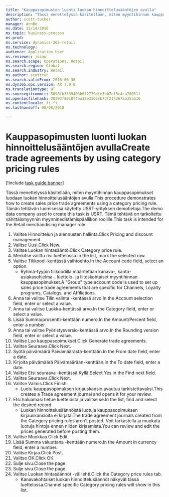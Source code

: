 ```yaml
--- 
title: "Kauppasopimusten luonti luokan hinnoittelusääntöjen avulla"
description: "Tässä menettelyssä käsitellään, miten myyntihinnan kauppasopimukset luodaan luokan hinnoittelusääntöjen avulla."
author: scott-tucker
manager: AnnBe
ms.date: 11/14/2016
ms.topic: business-process
ms.prod: 
ms.service: dynamics-365-retail
ms.technology: 
audience: Application User
ms.reviewer: josaw
ms.search.scope: Operations, Retail
ms.search.region: Global
ms.search.industry: Retail
ms.author: scotttuc
ms.search.validFrom: 2016-06-30
ms.dyn365.ops.version: AX 7.0.0
ms.translationtype: HT
ms.sourcegitcommit: 5098fb3339403b6f2779dfe3bb7ef5c4ca78051f
ms.openlocfilehash: 20393f80c8f4aa12e3103cb7df214367aa35ab16
ms.contentlocale: fi-fi
ms.lasthandoff: 08/08/2018

---
```

# <a name="create-trade-agreements-by-using-category-pricing-rules"></a><span data-ttu-id="16c85-103">Kauppasopimusten luonti luokan hinnoittelusääntöjen avulla</span><span class="sxs-lookup"><span data-stu-id="16c85-103">Create trade agreements by using category pricing rules</span></span>

[!include [task guide banner](../includes/task-guide-banner.md)]

<span data-ttu-id="16c85-104">Tässä menettelyssä käsitellään, miten myyntihinnan kauppasopimukset luodaan luokan hinnoittelusääntöjen avulla.</span><span class="sxs-lookup"><span data-stu-id="16c85-104">This procedure demonstrates how to create sales price trade agreements using a category pricing rule.</span></span> <span data-ttu-id="16c85-105">Tämän tehtävän luomisessa käytetty USRT-yrityksen demotietoja.</span><span class="sxs-lookup"><span data-stu-id="16c85-105">The demo data company used to create this task is USRT.</span></span> <span data-ttu-id="16c85-106">Tämä tehtävä on tarkoitettu vähittäismyynnin myynninedistämispäällikön roolille.</span><span class="sxs-lookup"><span data-stu-id="16c85-106">This task is intended for the Retail merchandising manager role.</span></span>

1. <span data-ttu-id="16c85-107">Valitse Hinnoittelun ja alennusten hallinta.</span><span class="sxs-lookup"><span data-stu-id="16c85-107">Click Pricing and discount management.</span></span>
2. <span data-ttu-id="16c85-108">Valitse Uusi.</span><span class="sxs-lookup"><span data-stu-id="16c85-108">Click New.</span></span>
3. <span data-ttu-id="16c85-109">Valitse Luokan hintasääntö.</span><span class="sxs-lookup"><span data-stu-id="16c85-109">Click Category price rule.</span></span>
4. <span data-ttu-id="16c85-110">Merkitse valittu rivi luettelossa.</span><span class="sxs-lookup"><span data-stu-id="16c85-110">In the list, mark the selected row.</span></span>
5. <span data-ttu-id="16c85-111">Valitse Tilikoodi-kentässä vaihtoehto.</span><span class="sxs-lookup"><span data-stu-id="16c85-111">In the Account code field, select an option.</span></span>
    * <span data-ttu-id="16c85-112">Ryhmä-tyypin tilikoodilla määritetään kanava-, kanta-asiakasohjelma-, luettelo- ja liitoskohtaiset myyntihinnan kauppasopimukset.</span><span class="sxs-lookup"><span data-stu-id="16c85-112">A "Group" type account code is used to set up sales price trade agreements that are specific for Channels, Loyalty programs, Catalogs, and Affiliations.</span></span>  
6. <span data-ttu-id="16c85-113">Anna tai valitse Tilin valinta -kentässä arvo.</span><span class="sxs-lookup"><span data-stu-id="16c85-113">In the Account selection field, enter or select a value.</span></span>
7. <span data-ttu-id="16c85-114">Anna tai valitse Luokka-kentässä arvo.</span><span class="sxs-lookup"><span data-stu-id="16c85-114">In the Category field, enter or select a value.</span></span>
8. <span data-ttu-id="16c85-115">Lisää Summa/prosentti-kenttään numero.</span><span class="sxs-lookup"><span data-stu-id="16c85-115">In the Amount/Percent field, enter a number.</span></span>
9. <span data-ttu-id="16c85-116">Anna tai valitse Pyöristysversio-kentässä arvo.</span><span class="sxs-lookup"><span data-stu-id="16c85-116">In the Rounding version field, enter or select a value.</span></span>
10. <span data-ttu-id="16c85-117">Valitse Luo kauppasopimukset.</span><span class="sxs-lookup"><span data-stu-id="16c85-117">Click Generate trade agreements.</span></span>
11. <span data-ttu-id="16c85-118">Valitse Seuraava.</span><span class="sxs-lookup"><span data-stu-id="16c85-118">Click Next.</span></span>
12. <span data-ttu-id="16c85-119">Syötä päivämäärä Päivämäärästä-kenttään.</span><span class="sxs-lookup"><span data-stu-id="16c85-119">In the From date field, enter a date.</span></span>
13. <span data-ttu-id="16c85-120">Kirjoita päivämäärä Päivämäärään-kenttään.</span><span class="sxs-lookup"><span data-stu-id="16c85-120">In the To date field, enter a date.</span></span>
14. <span data-ttu-id="16c85-121">Valitse Etsi seuraava -kentässä Kyllä.</span><span class="sxs-lookup"><span data-stu-id="16c85-121">Select Yes in the Find next field.</span></span>
15. <span data-ttu-id="16c85-122">Valitse Seuraava.</span><span class="sxs-lookup"><span data-stu-id="16c85-122">Click Next.</span></span>
16. <span data-ttu-id="16c85-123">Valitse Valmis.</span><span class="sxs-lookup"><span data-stu-id="16c85-123">Click Finish.</span></span>
    * <span data-ttu-id="16c85-124">Luotu kauppasopimuksen kirjauskansio avautuu tarkistettavaksi.</span><span class="sxs-lookup"><span data-stu-id="16c85-124">This creates a Trade agreement journal and opens it for your review.</span></span>  
17. <span data-ttu-id="16c85-125">Etsi haluamasi tietue luettelosta ja valitse se.</span><span class="sxs-lookup"><span data-stu-id="16c85-125">In the list, find and select the desired record.</span></span>
    * <span data-ttu-id="16c85-126">Luokan hinnoittelusäännöistä luotuja kauppasopimuksen kirjauskansioita ei kirjata.</span><span class="sxs-lookup"><span data-stu-id="16c85-126">The trade agreement journals created from the Category pricing rules aren't posted.</span></span> <span data-ttu-id="16c85-127">Voit tarkastella ja muokata luotuja hintoja ennen niiden kirjaamista.</span><span class="sxs-lookup"><span data-stu-id="16c85-127">You can  review and edit the prices generated before posting them.</span></span>  
18. <span data-ttu-id="16c85-128">Valitse Muokkaa.</span><span class="sxs-lookup"><span data-stu-id="16c85-128">Click Edit.</span></span>
19. <span data-ttu-id="16c85-129">Lisää Summa valuuttana -kenttään numero.</span><span class="sxs-lookup"><span data-stu-id="16c85-129">In the Amount in currency field, enter a number.</span></span>
20. <span data-ttu-id="16c85-130">Valitse Kirjaa.</span><span class="sxs-lookup"><span data-stu-id="16c85-130">Click Post.</span></span>
21. <span data-ttu-id="16c85-131">Valitse OK.</span><span class="sxs-lookup"><span data-stu-id="16c85-131">Click OK.</span></span>
22. <span data-ttu-id="16c85-132">Sulje sivu.</span><span class="sxs-lookup"><span data-stu-id="16c85-132">Close the page.</span></span>
23. <span data-ttu-id="16c85-133">Sulje sivu.</span><span class="sxs-lookup"><span data-stu-id="16c85-133">Close the page.</span></span>
24. <span data-ttu-id="16c85-134">Valitse Luokan hintasäännöt -välilehti.</span><span class="sxs-lookup"><span data-stu-id="16c85-134">Click the Category price rules tab.</span></span>
    * <span data-ttu-id="16c85-135">Kanavakohtaiset luokan hinnoittelusäännöt näkyvät tässä luettelossa.</span><span class="sxs-lookup"><span data-stu-id="16c85-135">Channel specific Category pricing rules will show in this list.</span></span>  


